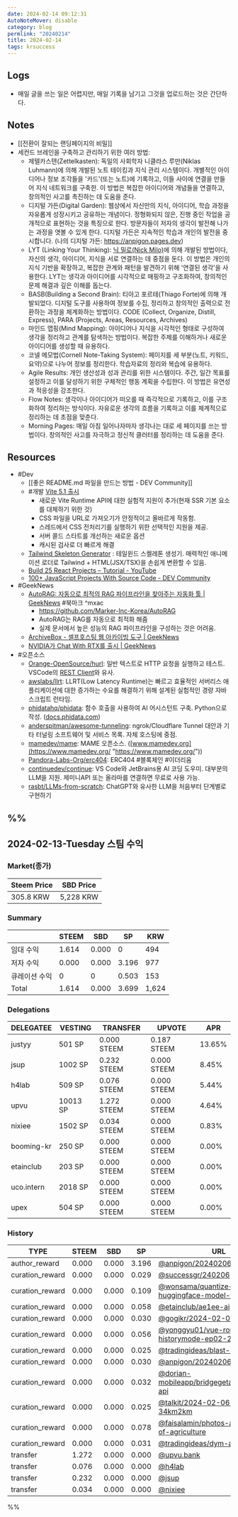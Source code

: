 ```yaml
---
date: 2024-02-14 09:12:31
AutoNoteMover: disable
category: blog
permlink: "20240214"
title: 2024-02-14
tags: krsuccess
---
```


## Logs
- 매일 글을 쓰는 일은 어렵지만, 매일 기록을 남기고 그것을 업로드하는 것은 간단하다.

## Notes
- [[전환이 잘되는 랜딩페이지의 비밀]]
- 세컨드 브레인을 구축하고 관리하기 위한 여러 방법:
	- 제텔카스텐(Zettelkasten): 독일의 사회학자 니클라스 루만(Niklas Luhmann)에 의해 개발된 노트 테이킹과 지식 관리 시스템이다. 개별적인 아이디어나 정보 조각들을 '카드'(또는 노트)에 기록하고, 이들 사이에 연결을 만들어 지식 네트워크를 구축한. 이 방법은 복잡한 아이디어와 개념들을 연결하고, 창의적인 사고를 촉진하는 데 도움을 준다.
	- 디지털 가든(Digital Garden): 웹상에서 자신만의 지식, 아이디어, 학습 과정을 자유롭게 성장시키고 공유하는 개념이다. 정형화되지 않은, 진행 중인 작업을 공개적으로 표현하는 것을 특징으로 한다. 방문자들이 저자의 생각이 발전해 나가는 과정을 엿볼 수 있게 한다. 디지털 가든은 지속적인 학습과 개인의 발전을 중시합니다. (나의 디지털 가든: https://anpigon.pages.dev)
	- LYT (Linking Your Thinking): [닉 밀로(Nick Milo)](https://www.youtube.com/@linkingyourthinking)에 의해 개발된 방법이다, 자신의 생각, 아이디어, 지식을 서로 연결하는 데 중점을 둔다. 이 방법은 개인의 지식 기반을 확장하고, 복잡한 관계와 패턴을 발견하기 위해 '연결된 생각'을 사용한다. LYT는 생각과 아이디어를 시각적으로 매핑하고 구조화하여, 창의적인 문제 해결과 깊은 이해를 돕는다.
	- BASB(Building a Second Brain): 티아고 포르테(Thiago Forte)에 의해 개발되었다. 디지털 도구를 사용하여 정보를 수집, 정리하고 창의적인 출력으로 전환하는 과정을 체계화하는 방법이다. CODE (Collect, Organize, Distill, Express), PARA (Projects, Areas, Resources, Archives)
	- 마인드 맵핑(Mind Mapping): 아이디어나 지식을 시각적인 형태로 구성하여 생각을 정리하고 관계를 탐색하는 방법이다. 복잡한 주제를 이해하거나 새로운 아이디어를 생성할 때 유용하다.
	- 코넬 메모법(Cornell Note-Taking System): 페이지를 세 부분(노트, 키워드, 요약)으로 나누어 정보를 정리한다. 학습자료의 정리와 복습에 유용하다.
	- Agile Results: 개인 생산성과 성과 관리를 위한 시스템이다. 주간, 일간 목표를 설정하고 이를 달성하기 위한 구체적인 행동 계획을 수립한다. 이 방법은 유연성과 적응성을 강조한다.
	- Flow Notes: 생각이나 아이디어가 떠오를 때 즉각적으로 기록하고, 이를 구조화하여 정리하는 방식이다. 자유로운 생각의 흐름을 기록하고 이를 체계적으로 정리하는 데 초점을 맞춘다.
	- Morning Pages: 매일 아침 일어나자마자 생각나는 대로 세 페이지를 쓰는 방법이다. 창의적인 사고를 자극하고 정신적 클러터를 정리하는 데 도움을 준다.

## Resources
- #Dev
	- [[좋은 README.md 파일을 만드는 방법 - DEV Community]]
	- #개발 [Vite 5.1 출시](https://vitejs.dev/blog/announcing-vite5-1?ref=dailydev)
		- 새로운 Vite Runtime API에 대한 실험적 지원이 추가(현재 SSR 기본 요소를 대체하기 위한 것)
		- CSS 파일을 URL로 가져오기가 안정적이고 올바르게 작동함.
		- 스레드에서 CSS 전처리기를 실행하기 위한 선택적인 지원을 제공.
		- 서버 콜드 스타트를 개선하는 새로운 옵션
		- 캐시된 검사로 더 빠르게 해결
	- [Tailwind Skeleton Generator](https://www.producthunt.com/posts/tailwind-skeleton-generator) : 테일윈드 스켈레톤 생성기. 매력적인 애니메이션 로더로 Tailwind + HTML(JSX/TSX)을 손쉽게 변환할 수 있음.
	- [Build 25 React Projects – Tutorial - YouTube](https://www.youtube.com/watch?v=5ZdHfJVAY-s)
	- [100+ JavaScript Projects With Source Code - DEV Community](https://dev.to/shantanu_jana/100-javascript-projects-with-source-code-59lo?ref=dailydev)
- #GeekNews
	- [AutoRAG: 자동으로 최적의 RAG 파이프라인을 찾아주는 자동화 툴 | GeekNews](https://news.hada.io/topic?id=13343) #북마크 ^mxac
		- https://github.com/Marker-Inc-Korea/AutoRAG
		- AutoRAG는 RAG를 자동으로 최적화 해줌
		- 실제 문서에서 높은 성능의 RAG 파이프라인을 구성하는 것은 어려움.
	- [ArchiveBox - 셀프호스팅 웹 아카이빙 도구 | GeekNews](https://news.hada.io/topic?id=13356)
	- [NVIDIA가 Chat With RTX를 출시 | GeekNews](https://news.hada.io/topic?id=13352)
- #오픈소스
	- [Orange-OpenSource/hurl](https://github.com/Orange-OpenSource/hurl): 일반 텍스트로 HTTP 요청을 실행하고 테스트. VSCode의 [REST Client](https://marketplace.visualstudio.com/items?itemName=humao.rest-client)와 유사.
	- [awslabs/llrt](https://github.com/awslabs/llrt): LLRT(Low Latency Runtime)는 빠르고 효율적인 서버리스 애플리케이션에 대한 증가하는 수요를 해결하기 위해 설계된 실험적인 경량 자바스크립트 런타임.
	- [phidatahq/phidata](https://github.com/phidatahq/phidata): 함수 호출을 사용하여 AI 어시스턴트 구축. Python으로 작성. ([docs.phidata.com](https://docs.phidata.com/ "https://docs.phidata.com"))
	- [anderspitman/awesome-tunneling](https://github.com/anderspitman/awesome-tunneling): ngrok/Cloudflare Tunnel 대안과 기타 터널링 소프트웨어 및 서비스 목록. 자체 호스팅에 중점.
	- [mamedev/mame](https://github.com/mamedev/mame): MAME 오픈소스. ([www.mamedev.org](https://www.mamedev.org/ "https://www.mamedev.org/"))
	- [Pandora-Labs-Org/erc404](https://github.com/Pandora-Labs-Org/erc404): ERC404 #블록체인 #이더리움
	- [continuedev/continue](https://github.com/continuedev/continue): VS Code와 JetBrains용 AI 코딩 도우미. 대부분의 LLM을 지원. 제미니API 또는 올라마를 연결하면 무료로 사용 가능.
	- [rasbt/LLMs-from-scratch](https://github.com/rasbt/LLMs-from-scratch): ChatGPT와 유사한 LLM을 처음부터 단계별로 구현하기

%%
---

## 2024-02-13-Tuesday 스팀 수익

### Market(종가)
| Steem Price | SBD Price |
| --- | --- |
| 305.8 KRW | 5,228 KRW |

### Summary
| | STEEM | SBD | SP | KRW |
| --- | --- | --- | --- |--- |
| 임대 수익 | 1.614 | 0.000 | 0 | 494 |
| 저자 수익 | 0.000 | 0.000 | 3.196 | 977 |
| 큐레이션 수익 | 0 | 0 | 0.503 | 153 |
| Total | 1.614 | 0.000 | 3.699 | 1,624 |

### Delegations
| DELEGATEE | VESTING | TRANSFER | UPVOTE | APR |
| --- | --- | --- | --- | --- |
| justyy | 501 SP | 0.000 STEEM | 0.187 STEEM | 13.65% |
| jsup | 1002 SP | 0.232 STEEM | 0.000 STEEM | 8.45% |
| h4lab | 509 SP | 0.076 STEEM | 0.000 STEEM | 5.44% |
| upvu | 10013 SP | 1.272 STEEM | 0.000 STEEM | 4.64% |
| nixiee | 1502 SP | 0.034 STEEM | 0.000 STEEM | 0.83% |
| booming-kr | 250 SP | 0.000 STEEM | 0.000 STEEM | 0.00% |
| etainclub | 203 SP | 0.000 STEEM | 0.000 STEEM | 0.00% |
| uco.intern | 2018 SP | 0.000 STEEM | 0.000 STEEM | 0.00% |
| upex | 504 SP | 0.000 STEEM | 0.000 STEEM | 0.00% |

### History
| TYPE | STEEM | SBD | SP | URL |
| --- | --- | --- | --- | --- |
| author_reward | 0.000 | 0.000 | 3.196 | [@anpigon/20240206t143533086z](https://steemit.com/@anpigon/20240206t143533086z) |
| curation_reward | 0.000 | 0.000 | 0.029 | [@successgr/240206](https://steemit.com/@successgr/240206) |
| curation_reward | 0.000 | 0.000 | 0.109 | [@wonsama/quantize-huggingface-model-to-gguf](https://steemit.com/@wonsama/quantize-huggingface-model-to-gguf) |
| curation_reward | 0.000 | 0.000 | 0.058 | [@etainclub/ae1ee-ai](https://steemit.com/@etainclub/ae1ee-ai) |
| curation_reward | 0.000 | 0.000 | 0.030 | [@gogikr/2024-02-06](https://steemit.com/@gogikr/2024-02-06) |
| curation_reward | 0.000 | 0.000 | 0.056 | [@yonggyu01/vue-router-historymode-ep02-2km](https://steemit.com/@yonggyu01/vue-router-historymode-ep02-2km) |
| curation_reward | 0.000 | 0.000 | 0.025 | [@tradingideas/blast-spin](https://steemit.com/@tradingideas/blast-spin) |
| curation_reward | 0.000 | 0.000 | 0.030 | [@anpigon/20240206t143533086z](https://steemit.com/@anpigon/20240206t143533086z) |
| curation_reward | 0.000 | 0.000 | 0.032 | [@dorian-mobileapp/bridgegetaccountposts-api](https://steemit.com/@dorian-mobileapp/bridgegetaccountposts-api) |
| curation_reward | 0.000 | 0.000 | 0.025 | [@talkit/2024-02-06-12643220-34km2km](https://steemit.com/@talkit/2024-02-06-12643220-34km2km) |
| curation_reward | 0.000 | 0.000 | 0.078 | [@faisalamin/photos-at-university-of-agriculture](https://steemit.com/@faisalamin/photos-at-university-of-agriculture) |
| curation_reward | 0.000 | 0.000 | 0.031 | [@tradingideas/dym-airdrop](https://steemit.com/@tradingideas/dym-airdrop) |
| transfer | 1.272 | 0.000 | 0.000 | [@upvu.bank](https://steemit.com/@upvu.bank) |
| transfer | 0.076 | 0.000 | 0.000 | [@h4lab](https://steemit.com/@h4lab) |
| transfer | 0.232 | 0.000 | 0.000 | [@jsup](https://steemit.com/@jsup) |
| transfer | 0.034 | 0.000 | 0.000 | [@nixiee](https://steemit.com/@nixiee) |

%%


